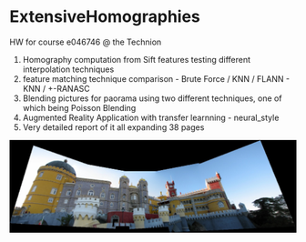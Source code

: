 # ExtensiveHomographies
HW for course e046746 @ the Technion

1) Homography computation from Sift features testing different interpolation techniques
2) feature matching technique comparison - Brute Force / KNN / FLANN - KNN / +-RANASC
3) Blending pictures for paorama using two different techniques, one of which being Poisson Blending
4) Augmented Reality Application with transfer learnning - neural_style
5) Very detailed report of it all expanding 38 pages

![Alt text](Documentation/Q9_sintraPano_SiftRansac_PoissonBlend.JPG?raw=true "Panorama with Poisson Blending")


